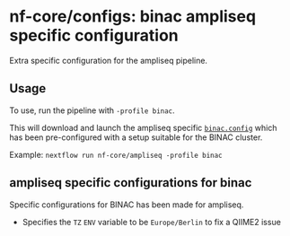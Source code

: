 # nf-core/configs: binac ampliseq specific configuration

Extra specific configuration for the ampliseq pipeline.

## Usage

To use, run the pipeline with `-profile binac`.

This will download and launch the ampliseq specific [`binac.config`](../../../conf/pipeline/ampliseq/binac.config) which has been pre-configured with a setup suitable for the BINAC cluster.

Example: `nextflow run nf-core/ampliseq -profile binac`

## ampliseq specific configurations for binac

Specific configurations for BINAC has been made for ampliseq.

- Specifies the `TZ` `ENV` variable to be `Europe/Berlin` to fix a QIIME2 issue
